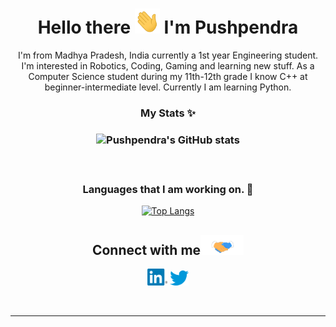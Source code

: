 <div align="center">
 <h1> Hello there <img src="https://github.com/Pushpendra766/Pushpendra766/blob/main/my_assets/Hi.gif" alt = "hi" width="40px" height="40px"> I'm Pushpendra </h1>
 
  <a> I'm from Madhya Pradesh, India currently a 1st year Engineering student.  I'm interested in Robotics, Coding, Gaming and learning new stuff. 
        As a Computer Science student during my 11th-12th grade I know C++ at beginner-intermediate level.  Currently I am learning Python. </a>
    <h3>My Stats ✨<h3>
 
   ![Pushpendra's GitHub stats](https://github-readme-stats.vercel.app/api?username=Pushpendra766&show_icons=true&theme=radical)
   
  </br>
   <h3>Languages that I am working on. 🦾</h3>
   
  [![Top Langs](https://github-readme-stats.vercel.app/api/top-langs/?username=Pushpendra766&layout=compact)](https://github.com/Pushpendra766/github-readme-stats)



<h2 >
Connect with me<img src="https://github.com/Pushpendra766/Pushpendra766/blob/main/my_assets/Handshake.gif" height="32px">
</h2>

[<img src="https://github.com/Pushpendra766/Pushpendra766/blob/main/my_assets/linkedin-in-icon-logo-2E34704F04-seeklogo.com.png" alt="Linkedin Logo" width="32">](https://www.linkedin.com/in/pushpendra-chandravanshi-0938a5166/)  [<img src="https://github.com/Pushpendra766/Pushpendra766/blob/main/my_assets/twitter-logo-7249D46199-seeklogo.com.png" alt="Twitter Logo" width="30">](https://twitter.com/__pushpendra__)  


</div>

<br>

<hr>
